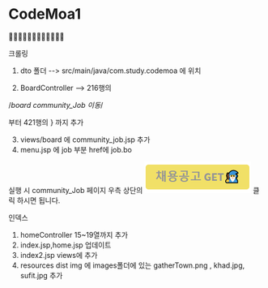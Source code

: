 # CodeMoa1
👨‍💻👨‍💻👨‍💻👨‍💻👨‍💻👨‍💻

크롤링

1. dto 폴더 --> src/main/java/com.study.codemoa 에 위치

2. BoardController --> 216행의 

/*board community_Job 이동*/
  
  부터 421행의 } 까지 추가
  
3. views/board 에 community_job.jsp 추가
4. menu.jsp 에 job 부분 href에 job.bo 

실행 시 community_Job 페이지 우측 상단의
![잡마법사](./images/jobWizard.png) 클릭 하시면 됩니다.


인덱스

1. homeController 15~19열까지 추가
2. index.jsp,home.jsp 업데이트
3. index2.jsp  views에 추가
4. resources dist img 에 images폴더에 있는 gatherTown.png , khad.jpg, sufit.jpg 추가

